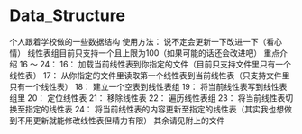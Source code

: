 # Data_Structure
个人跟着学校做的一些数据结构
使用方法：
说不定会更新一下改进一下（看心情）
线性表组目前只支持一个且上限为100（如果可能的话还会改进吧）
重点介绍 16 ～ 24：
16： 加载当前线性表到你指定的文件（目前只支持文件里只有一个线性表）
17： 从你指定的文件里读取第一个线性表到当前线性表（只支持文件里只有一个线性表） 
18： 建立一个空表到线性表组
19： 将当前线性表写到线性表组里
20： 定位线性表
21： 移除线性表
22： 遍历线性表组
23： 将当前线性表切换至指定的线性表
24： 将当前线性表的内容更新至指定的线性表（其实我也想做到不用更新就能修改线性表但精力有限）
其余请见附上的文件